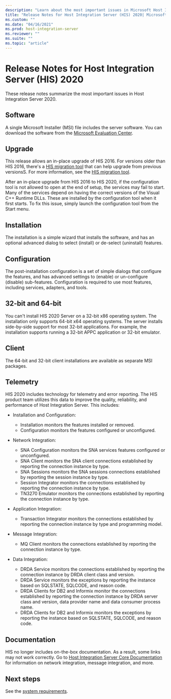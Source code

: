 ```yaml
---
description: "Learn about the most important issues in Microsoft Host Integration Server (HIS) 2020."
title: "Release Notes for Host Integration Server (HIS) 2020| Microsoft Docs"
ms.custom: ""
ms.date: "04/16/2021"
ms.prod: host-integration-server
ms.reviewer: ""
ms.suite: ""
ms.topic: "article"
---
```


# Release Notes for Host Integration Server (HIS) 2020

These release notes summarize the most important issues in Host Integration Server 2020.  
  
## Software  

A single Microsoft Installer (MSI) file includes the server software. You can download the software from the [Microsoft Evaluation Center](https://www.microsoft.com/evalcenter/evaluate-host-integration-server-2020).  
  
## Upgrade  

This release allows an in-place upgrade of HIS 2016. For versions older than HIS 2016, there's a [HIS migration tool](https://www.microsoft.com/download/details.aspx?id=54950) that can help upgrade from previous versionsS. For more information, see the [HIS migration tool](../install-and-config-guides/his-migration-tool-2020.md).

 After an in-place upgrade from HIS 2016 to HIS 2020, if the configuration tool is not allowed to open at the end of setup, the services may fail to start.   Many of the services depend on having the correct versions of the Visual C++ Runtime DLLs.  These are installed by the configuration tool when it first starts.  To fix this issue, simply launch the configuration tool from the Start menu.
  
## Installation  

The installation is a simple wizard that installs the software, and has an optional advanced dialog to select (install) or de-select (uninstall) features.  
  
## Configuration  

The post-installation configuration is a set of simple dialogs that configure the features, and has advanced settings to (enable) or un-configure (disable) sub-features. Configuration is required to use most features, including services, adapters, and tools.  
  
## 32-bit and 64-bit  

You can't install HIS 2020 Server on a 32-bit x86 operating system. The installation only supports 64-bit x64 operating systems. The server installs side-by-side support for most 32-bit applications. For example, the installation supports running a 32-bit APPC application or 32-bit emulator.   
  
## Client  

The 64-bit and 32-bit client installations are available as separate MSI packages.  
  
## Telemetry  

HIS 2020 includes technology for telemetry and error reporting. The HIS product team utilizes this data to improve the quality, reliability, and performance of Host Integration Server. This includes:  
  
- Installation and Configuration:  
  - Installation monitors the features installed or removed.  
  - Configuration monitors the features configured or unconfigured.  
  
- Network Integration:  
  
  - SNA Configuration monitors the SNA services features configured or unconfigured.
  - SNA Client monitors the SNA client connections established by reporting the connection instance by type.
  - SNA Sessions monitors the SNA sessions connections established by reporting the session instance by type.
  - Session Integrator monitors the connections established by reporting the connection instance by type.
  - TN3270 Emulator monitors the connections established by reporting the connection instance by type.  
  
- Application Integration:  
  - Transaction Integrator monitors the connections established by reporting the connection instance by type and programming model.  
  
- Message Integration:  
  - MQ Client monitors the connections established by reporting the connection instance by type.  
  
- Data Integration:  
  - DRDA Service monitors the connections established by reporting the connection instance by DRDA client class and version.  
  - DRDA Service monitors the exceptions by reporting the instance based on SQLSTATE, SQLCODE, and reason code.    
  - DRDA Clients for DB2 and Informix monitor the connections established by reporting the connection instance by DRDA server class and version, data provider name and data consumer process name.   
  - DRDA Clients for DB2 and Informix monitors the exceptions by reporting the instance based on SQLSTATE, SQLCODE, and reason code.  
  
## Documentation  

HIS no longer includes on-the-box documentation. As a result, some links may not work correctly. Go to [Host Integration Server Core Documentation](../core/host-integration-server-core-documentation.md) for information on network integration, message integration, and more.

## Next steps

See the [system requirements](system-requirements-2020.md).
